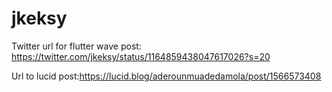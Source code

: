 # jkeksy
Twitter url for flutter wave post: https://twitter.com/jkeksy/status/1164859438047617026?s=20

Url to lucid post:https://lucid.blog/aderounmuadedamola/post/1566573408
